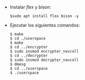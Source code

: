 - Instalar *flex* y *bison*:

  `$sudo apt install flex bison -y`

- Ejecutar los siguientes comandos:

  ```shell
  $ make
  $ cd ./userspace
  $ make
  $ cd ../encrypter
  $ sudo insmod encrypter_navcoll
  $ cd ../decrypter
  $ sudo insmod decrypter_navcoll
  $ dmesg
  $ cd ../userspace
  $ ./userspace
  ```
